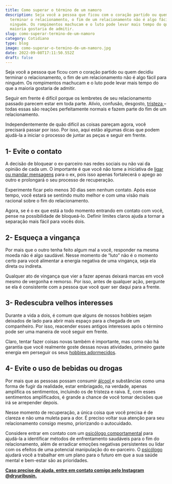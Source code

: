 ```yaml
---
title: Como superar o término de um namoro
description: Seja você a pessoa que ficou com o coração partido ou quem decidiu
  terminar o relacionamento, o fim de um relacionamento não é algo fácil para
  ninguém. Os rompimentos machucam e o luto pode levar mais tempo do que a
  maioria gostaria de admitir.
slug: como-superar-termino-de-um-namoro
category: Cotidiano
type: blog
image: como-superar-o-termino-de-um-namoro.jpg
date: 2022-09-08T17:11:50.552Z
draft: false
---
```


Seja você a pessoa que ficou com o coração partido ou quem decidiu terminar o relacionamento, o fim de um relacionamento não é algo fácil para ninguém. Os rompimentos machucam e o luto pode levar mais tempo do que a maioria gostaria de admitir.

Seguir em frente é difícil porque os lembretes de seu relacionamento passado parecem estar em toda parte. Alívio, confusão, desgosto, [tristeza ](/diferenca-estresse-ansiedade-depressao/)– todas essas são reações perfeitamente normais e fazem parte do fim de um relacionamento.

Independentemente de quão difícil as coisas pareçam agora, você precisará passar por isso. Por isso, aqui estão algumas dicas que podem ajudá-la a iniciar o processo de juntar as peças e seguir em frente.

## 1- Evite o contato

A decisão de bloquear o ex-parceiro nas redes sociais ou não vai da opinião de cada um. O importante é que você não tome a iniciativa de [ligar ou mandar mensagens](/como-o-uso-excessivo-do-celular-pode-afetar-sua-vida-negativamente/) para o ex, pois isso apenas fortalecerá o apego ao outro e prolongará o seu processo de recuperação.

Experimente ficar pelo menos 30 dias sem nenhum contato. Após esse tempo, você estará se sentindo muito melhor e com uma visão mais racional sobre o fim do relacionamento.

Agora, se é o ex que está a todo momento entrando em contato com você, pense na possibilidade de bloqueá-lo. Definir limites claros ajuda a tornar a separação mais fácil para vocês dois.

## 2- Esqueça a vingança

Por mais que o outro tenha feito algum mal a você, responder na mesma moeda não é algo saudável. Nesse momento de “luto” não é o momento certo para você alimentar a energia negativa de uma vingança, seja ela direta ou indireta.

Qualquer ato de vingança que vier a fazer apenas deixará marcas em você mesmo de vergonha e remorso. Por isso, antes de qualquer ação, pergunte se ela é consistente com a pessoa que você quer ser daqui para a frente.

## 3- Redescubra velhos interesses

Durante a vida a dois, é comum que alguns de nossos hobbies sejam deixados de lado para abrir mais espaço para a chegada de um companheiro. Por isso, reacender esses antigos interesses após o término pode ser uma maneira de você seguir em frente.

Claro, tentar fazer coisas novas também é importante, mas como não há garantia que você realmente goste dessas novas atividades, primeiro gaste energia em perseguir os seus [hobbies adormecidos](/como-estimular-a-dopamina/).

## 4- Evite o uso de bebidas ou drogas

Por mais que as pessoas possam consumir [álcool ](/como-o-alcool-afeta-o-cerebro/)e substâncias como uma forma de fugir da realidade, estar embriagado, na verdade, apenas amplifica os sentimentos, incluindo os de tristeza e raiva. E, com esses sentimentos amplificados, é grande a chance de você tomar decisões que irá se arrepender depois.

Nesse momento de recuperação, a única coisa que você precisa é de clareza e não uma muleta para a dor. É preciso voltar sua atenção para seu relacionamento consigo mesmo, priorizando o autocuidado.

Considere entrar em contato com um [psicólogo comportamental](https://yuribusin.com.br/) para ajudá-la a identificar métodos de enfrentamento saudáveis para o fim do relacionamento, além de erradicar emoções negativas persistentes ou lidar com os efeitos de uma potencial manipulação do ex-parceiro. O [psicólogo](https://yuribusin.com.br/) ajudará você a trabalhar em um plano para o futuro em que a sua saúde mental e bem-estar são as prioridades.

**[Caso precise de ajuda, entre em contato comigo pelo Instagram @dryuribusin.](https://www.instagram.com/dryuribusin/)**
